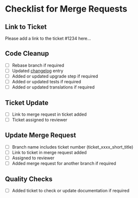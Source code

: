 # Checklist for Merge Requests

## Link to Ticket

Please add a link to the ticket #1234 here...

## Code Cleanup

- [ ] Rebase branch if required
- [ ] Updated [changelog](https://git.starzel.de/bfs/dokpool/-/blob/develop/Plone/docs/conventions.md) entry
- [ ] Added or updated upgrade step if required
- [ ] Added or updated tests if required
- [ ] Added or updated translations if required

## Ticket Update

- [ ] Link to merge request in ticket added
- [ ] Ticket assigned to reviewer

## Update Merge Request

- [ ] Branch name includes ticket number (ticket_xxxx_short_title)
- [ ] Link to ticket in merge request added
- [ ] Assigned to reviewer
- [ ] Added merge request for another branch if required

## Quality Checks

- [ ] Added ticket to check or update documentation if required
